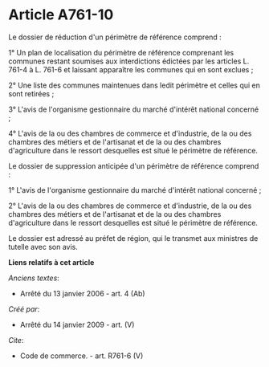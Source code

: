 # Article A761-10

Le dossier de réduction d'un périmètre de référence comprend : 

1° Un plan de localisation du périmètre de référence comprenant les communes restant soumises aux interdictions édictées par
les articles L. 761-4 à L. 761-6 et laissant apparaître les communes qui en sont exclues ; 

2° Une liste des communes maintenues dans ledit périmètre et celles qui en sont retirées ; 

3° L'avis de l'organisme gestionnaire du marché d'intérêt national concerné ; 

4° L'avis de la ou des chambres de commerce et d'industrie, de la ou des chambres des métiers et de l'artisanat et de la ou
des chambres d'agriculture dans le ressort desquelles est situé le périmètre de référence. 

Le dossier de suppression anticipée d'un périmètre de référence comprend : 

1° L'avis de l'organisme gestionnaire du marché d'intérêt national concerné ; 

2° L'avis de la ou des chambres de commerce et d'industrie, de la ou des chambres des métiers et de l'artisanat et de la ou
des chambres d'agriculture dans le ressort desquelles est situé le périmètre de référence. 

Le dossier est adressé au préfet de région, qui le transmet aux ministres de tutelle avec son avis.

**Liens relatifs à cet article**

_Anciens textes_:

  - Arrêté du 13 janvier 2006 - art. 4 (Ab)

_Créé par_:

  - Arrêté du 14 janvier 2009 - art. (V)

_Cite_:

  - Code de commerce. - art. R761-6 (V)
